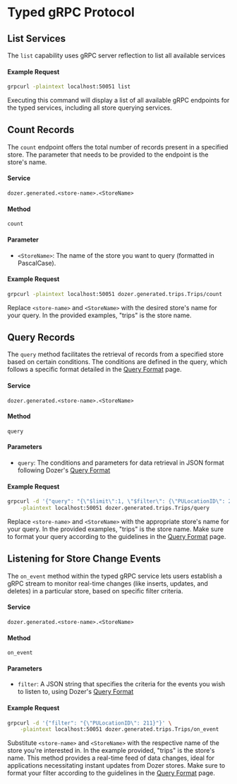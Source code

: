 # Typed gRPC Protocol

## List Services
The `list` capability uses gRPC server reflection to list all available services

#### Example Request
```bash
grpcurl -plaintext localhost:50051 list
```

Executing this command will display a list of all available gRPC endpoints for the typed services, including all store querying services.

## Count Records
The `count` endpoint offers the total number of records present in a specified store. The parameter that needs to be provided to the endpoint is the store's name.

#### Service  
`dozer.generated.<store-name>.<StoreName>`

#### Method  
`count`

#### Parameter  
- `<StoreName>`: The name of the store you want to query (formatted in PascalCase).

#### Example Request
```bash
grpcurl -plaintext localhost:50051 dozer.generated.trips.Trips/count
```

Replace `<store-name>` and `<StoreName>` with the desired store's name for your query. In the provided examples, "trips" is the store name.

## Query Records

The `query` method facilitates the retrieval of records from a specified store based on certain conditions. The conditions are defined in the query, which follows a specific format detailed in the [Query Format](query-format) page.

#### Service  
`dozer.generated.<store-name>.<StoreName>`

#### Method  
`query`

#### Parameters  
- `query`: The conditions and parameters for data retrieval in JSON format following Dozer's [Query Format](query-format)

#### Example Request
```bash
grpcurl -d '{"query": "{\"$limit\":1, \"$filter\": {\"PULocationID\": 211}}"}' \
    -plaintext localhost:50051 dozer.generated.trips.Trips/query
```

Replace `<store-name>` and `<StoreName>` with the appropriate store's name for your query. In the provided examples, "trips" is the store name. Make sure to format your query according to the guidelines in the [Query Format](query-format) page.

## Listening for Store Change Events
The `on_event` method within the typed gRPC service lets users establish a gRPC stream to monitor real-time changes (like inserts, updates, and deletes) in a particular store, based on specific filter criteria. 

#### Service  
`dozer.generated.<store-name>.<StoreName>`

#### Method  
`on_event`

#### Parameters  
- `filter`: A JSON string that specifies the criteria for the events you wish to listen to, using Dozer's [Query Format](query-format)

#### Example Request
```bash
grpcurl -d '{"filter": "{\"PULocationID\": 211}"}' \
    -plaintext localhost:50051 dozer.generated.trips.Trips/on_event
```

Substitute `<store-name>` and `<StoreName>` with the respective name of the store you're interested in. In the example provided, "trips" is the store's name. This method provides a real-time feed of data changes, ideal for applications necessitating instant updates from Dozer stores. Make sure to format your filter according to the guidelines in the [Query Format](query-format) page.